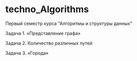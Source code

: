 # techno_Algorithms

Первый семестр курса "Алгоритмы и структуры данных"

Задача 1. «Представление графа»

Задача 2. Количество различных путей

Задача 3. «Города»
